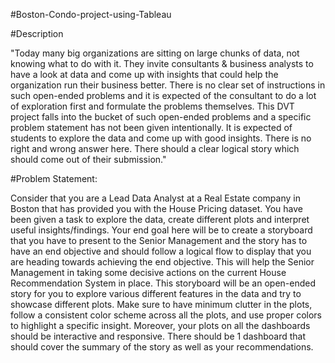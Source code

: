 #Boston-Condo-project-using-Tableau

#Description

"Today many big organizations are sitting on large chunks of data, not knowing what to do with it. They invite consultants & business analysts to have a look at data and come up with insights that could help the organization run their business better. There is no clear set of instructions in such open-ended problems and it is expected of the consultant to do a lot of exploration first and formulate the problems themselves. This DVT project falls into the bucket of such open-ended problems and a specific problem statement has not been given intentionally. It is expected of students to explore the data and come up with good insights. There is no right and wrong answer here. There should a clear logical story which should come out of their submission."

#Problem Statement:

Consider that you are a Lead Data Analyst at a Real Estate company in Boston that has provided you with the House Pricing dataset. You have been given a task to explore the data, create different plots and interpret useful insights/findings. Your end goal here will be to create a storyboard that you have to present to the Senior Management and the story has to have an end objective and should follow a logical flow to display that you are heading towards achieving the end objective. This will help the Senior Management in taking some decisive actions on the current House Recommendation System in place. This storyboard will be an open-ended story for you to explore various different features in the data and try to showcase different plots. Make sure to have minimum clutter in the plots, follow a consistent color scheme across all the plots, and use proper colors to highlight a specific insight. Moreover, your plots on all the dashboards should be interactive and responsive. There should be 1 dashboard that should cover the summary of the story as well as your recommendations.
